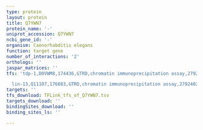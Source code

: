 ```yaml
---
type: protein
layout: protein
title: Q7YWN7
protein_name: '-'
uniprot_accession: Q7YWN7
ncbi_gene_id: '-'
organism: Caenorhabditis elegans
function: target gene
number_of_interactions: '2'
orthologs: ''
jaspar_matrices: ''
tfs: 'tdp-1,D0VWM8,174436,GTRD,chromatin immunoprecipitation assay,27924024%5Buid%5D,No

  lin-13,Q11107,176083,GTRD,chromatin immunoprecipitation assay,27924024%5Buid%5D,No'
targets: ''
tfs_download: TFLink_tfs_of_Q7YWN7.tsv
targets_download: ''
bindingSites_download: ''
binding_sites_ls: ''

---
```

